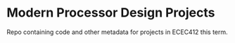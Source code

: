 # Modern Processor Design Projects 

Repo containing code and other metadata for projects in ECEC412 this term.
